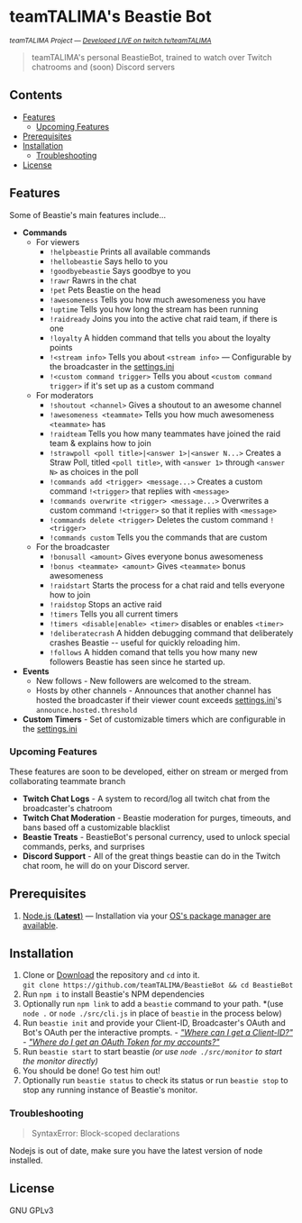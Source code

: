 # teamTALIMA's Beastie Bot
<sup>*teamTALIMA Project &mdash; [Developed LIVE on twitch.tv/teamTALIMA](https://www.twitch.tv/teamtalima)*</sup>

> teamTALIMA's personal BeastieBot, trained to watch over Twitch chatrooms and (soon) Discord servers


 ## Contents

  - [Features](#features)
    - [Upcoming Features](#upcoming-features)
  - [Prerequisites](#prerequisites)
  - [Installation](#installation) 
    - [Troubleshooting](#troubleshooting)
  - [License](#license) 


## Features

Some of Beastie's main features include...

  - **Commands**
    - For viewers
      - `!helpbeastie` Prints all available commands
      - `!hellobeastie` Says hello to you
      - `!goodbyebeastie` Says goodbye to you
      - `!rawr` Rawrs in the chat
      - `!pet` Pets Beastie on the head
      - `!awesomeness` Tells you how much awesomeness you have
      - `!uptime` Tells you how long the stream has been running
      - `!raidready` Joins you into the active chat raid team, if there is one
      - `!loyalty` A hidden command that tells you about the loyalty points
      - `!<stream info>` Tells you about `<stream info>` &mdash; Configurable by the broadcaster in the [settings.ini]
      - `!<custom command trigger>` Tells you about `<custom command trigger>` if it's set up as a custom command
    - For moderators
      - `!shoutout <channel>` Gives a shoutout to an awesome channel
      - `!awesomeness <teammate>` Tells you how much awesomeness `<teammate>` has
      - `!raidteam` Tells you how many teammates have joined the raid team & explains how to join
      - `!strawpoll <poll title>|<answer 1>|<answer N...>` Creates a Straw Poll, titled `<poll title>`, with `<answer 1>` through `<answer N>` as choices in the poll
      - `!commands add <trigger> <message...>` Creates a custom command `!<trigger>` that replies with `<message>`
      - `!commands overwrite <trigger> <message...>` Overwrites a custom command `!<trigger>` so that it replies with `<message>`
      - `!commands delete <trigger>` Deletes the custom command `!<trigger>`
      - `!commands custom` Tells you the commands that are custom
    - For the broadcaster
      - `!bonusall <amount>` Gives everyone bonus awesomeness
      - `!bonus <teammate> <amount>` Gives `<teammate>` bonus awesomeness
      - `!raidstart` Starts the process for a chat raid and tells everyone how to join
      - `!raidstop` Stops an active raid
      - `!timers` Tells you all current timers
      - `!timers <disable|enable> <timer>` disables or enables `<timer>`
      - `!deliberatecrash` A hidden debugging command that deliberately crashes Beastie -- useful for quickly reloading him.
      - `!follows` A hidden comand that tells you how many new followers Beastie has seen since he started up.
  - **Events**
    - New follows - New followers are welcomed to the stream.
    - Hosts by other channels - Announces that another channel has hosted the broadcaster if their viewer count exceeds [settings.ini]'s `announce.hosted.threshold`
  - **Custom Timers** - Set of customizable timers which are configurable in the [settings.ini]

### Upcoming Features

These features are soon to be developed, either on stream or merged from collaborating teammate branch

  - **Twitch Chat Logs** - A system to record/log all twitch chat from the broadcaster's chatroom
  - **Twitch Chat Moderation** - Beastie moderation for purges, timeouts, and bans based off a customizable blacklist
  - **Beastie Treats** - BeastieBot's personal currency, used to unlock special commands, perks, and surprises
  - **Discord Support** - All of the great things beastie can do in the Twitch chat room, he will do on your Discord server.


## Prerequisites

  1. [Node.js (**Latest**)](https://nodejs.org/en/download/current) &mdash; Installation via your [OS's package manager are available](https://nodejs.org/en/download/package-manager/).

## Installation

  1. Clone or [Download](https://api.github.com/repos/teamtalima/beastiebot/zipball) the repository and `cd` into it.<br>
    `git clone https://github.com/teamTALIMA/BeastieBot && cd BeastieBot`
  2. Run `npm i` to install Beastie's NPM dependencies
  3. Optionally run `npm link` to add a `beastie` command to your path. *(use `node .` or `node ./src/cli.js` in place of `beastie` in the process below)
  4. Run `beastie init` and provide your Client-ID, Broadcaster's OAuth and Bot's OAuth per the interactive prompts.
    - [*"Where can I get a Client-ID?"*](https://www.twitch.tv/kraken/oauth2/clients/new)
    - [*"Where do I get an OAuth Token for my accounts?"*](https://twitchapps.com/tmi/)
  5. Run `beastie start` to start beastie *(or use `node ./src/monitor` to start the monitor directly)*
  6. You should be done! Go test him out!
  7. Optionally run `beastie status` to check its status or run `beastie stop` to stop any running instance of Beastie's monitor.

### Troubleshooting

> SyntaxError: Block-scoped declarations 

Nodejs is out of date, make sure you have the latest version of node installed.

## License
GNU GPLv3


[settings.ini]: config/settings.ini